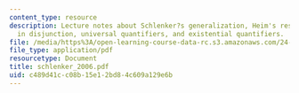 ```yaml
---
content_type: resource
description: Lecture notes about Schlenker?s generalization, Heim's results, symmetry
  in disjunction, universal quantifiers, and existential quantifiers.
file: /media/https%3A/open-learning-course-data-rc.s3.amazonaws.com/24-954-pragmatics-in-linguistic-theory-fall-2006/c489d41cc08b15e12bd84c609a129e6b_schlenker_2006.pdf
file_type: application/pdf
resourcetype: Document
title: schlenker_2006.pdf
uid: c489d41c-c08b-15e1-2bd8-4c609a129e6b
---
```

